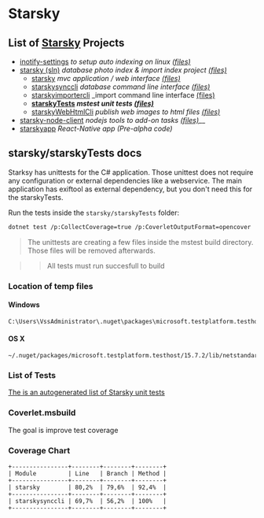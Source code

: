 # Starsky
## List of [Starsky](../../readme.md) Projects
 - [inotify-settings](../../inotify-settings/readme.md) _to setup auto indexing on linux [(files)](../../inotify-settings/)_
 - [starsky (sln)](../../starsky/readme.md) _database photo index & import index project [(files)](../../starsky/)_
   - [starsky](../../starsky/starsky/readme.md)  _mvc application / web interface [(files)](../../starsky/starsky/)_
   - [starskysynccli](../../starsky/starskysynccli/readme.md)  _database command line interface [(files)](../../starsky/starskysynccli/)_
   - [starskyimportercli](../../starsky/starskyimportercli/readme.md)  _import command line interface [(files)](../../starsky/starskyimportercli/)
   - __[starskyTests](../../starsky/starskyTests/readme.md)  _mstest unit tests [(files)](../../starsky/starskyTests)___
   - [starskyWebHtmlCli](../../starsky/starskywebhtmlcli/readme.md)  _publish web images to html files [(files)](../../starsky/starskywebhtmlcli)_
 - [starsky-node-client](../../starsky-node-client/readme.md) _nodejs tools to add-on tasks [(files)](../../starsky-node-client)___
 - [starskyapp](../../starskyapp) _React-Native app (Pre-alpha code)_

## starsky/starskyTests docs

Starksy has unittests for the C# application.
Those unittest does not require any configuration or external dependencies like a webservice.
The main application has exiftool as external dependency, but you don't need this for the starskyTests.

Run the tests inside the `starsky/starskyTests` folder:
```sh
dotnet test /p:CollectCoverage=true /p:CoverletOutputFormat=opencover
```
> The unittests are creating a few files inside the mstest build directory. Those files will be removed afterwards.

>> All tests must run succesfull to build

### Location of temp files
#### Windows
```
C:\Users\VssAdministrator\.nuget\packages\microsoft.testplatform.testhost\15.7.2\lib\netstandard1.5\
```

#### OS X
```
~/.nuget/packages/microsoft.testplatform.testhost/15.7.2/lib/netstandard1.5/
```

### List of Tests
[The is an autogenerated list of Starsky unit tests ](readme-listoftests.md)

### Coverlet.msbuild
The goal is improve test coverage

### Coverage Chart
```
+----------------+--------+--------+--------+
| Module         | Line   | Branch | Method |
+----------------+--------+--------+--------+
| starsky        | 80,2%  | 79,6%  | 92,4%  |
+----------------+--------+--------+--------+
| starskysynccli | 69,7%  | 56,2%  | 100%   |
+----------------+--------+--------+--------+
```
